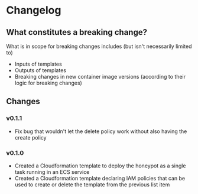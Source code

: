 # Changelog

## What constitutes a breaking change?

What is in scope for breaking changes includes (but isn't necessarily limited to)

- Inputs of templates
- Outputs of templates
- Breaking changes in new container image versions (according to their logic for breaking changes)

## Changes

### v0.1.1

- Fix bug that wouldn't let the delete policy work without also having the create policy

### v0.1.0

- Created a Cloudformation template to deploy the honeypot as a single task running in an ECS service
- Created a Cloudformation template declaring IAM policies that can be used to create or delete the template from the previous list item
